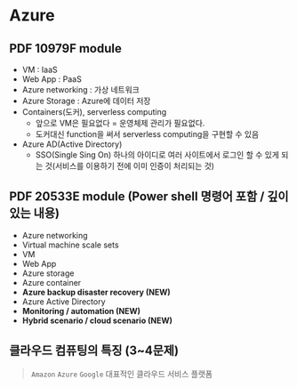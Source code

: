 # Azure

## PDF 10979F module

- VM : IaaS
- Web App : PaaS
- Azure networking : 가상 네트워크
- Azure Storage : Azure에 데이터 저장
- Containers(도커), serverless computing 
  - 앞으로 VM은 필요없다 = 운영체제 관리가 필요없다.
  - 도커대신 function을 써서 serverless computing을 구현할 수 있음
- Azure AD(Active Directory) 
  - SSO(Single Sing On) 하나의 아이디로 여러 사이트에서 로그인 할 수 있게 되는 것(서비스를 이용하기 전에 이미 인증이 처리되는 것)



## PDF 20533E module (Power shell 명령어 포함 / 깊이 있는 내용)

- Azure networking
- Virtual machine scale sets
- VM
- Web App
- Azure storage
- Azure container
- **Azure backup disaster recovery (NEW)**
- Azure Active Directory
- **Monitoring / automation (NEW)**
- **Hybrid scenario / cloud scenario (NEW)**



## 클라우드 컴퓨팅의 특징 (3~4문제)

>  `Amazon` `Azure` `Google` 대표적인 클라우드 서비스 플랫폼

